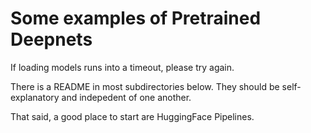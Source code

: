 # Some examples of Pretrained Deepnets

If loading models runs into a timeout, please try again.

There is a README in most subdirectories below.  They should be self-explanatory and indepedent of one another.

That said, a good place to start are HuggingFace Pipelines.


